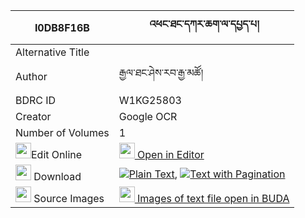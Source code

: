 |I0DB8F16B|འཕང་ཐང་དཀར་ཆག་ལ་དཔྱད་པ། 
| --- | --- 
|Alternative Title |
|Author| རྒྱལ་ཐང་ཤེས་རབ་རྒྱ་མཚོ།
|BDRC ID | W1KG25803
|Creator | Google OCR
|Number of Volumes| 1
|<img width="25" src="https://img.icons8.com/color/25/000000/edit-property.png">Edit Online| [<img width="25" src="https://avatars.githubusercontent.com/u/45091458?s=200&v=4"> Open in Editor](http://editor.openpecha.org/I0DB8F16B)
|<img width="25" src="https://img.icons8.com/fluent/48/000000/download-2.png"/>  Download | [![](https://img.icons8.com/color/20/000000/txt.png)Plain Text](https://github.com/Openpecha/I0DB8F16B/releases/download/v2/pangtang_karchak_la_chepa_plain_I0DB8F16B.zip), [![](https://img.icons8.com/color/20/000000/txt.png)Text with Pagination](https://github.com/Openpecha/I0DB8F16B/releases/download/v2/pangtang_karchak_la_chepa_pages_I0DB8F16B.zip)
|<img width="25" src="https://img.icons8.com/plasticine/100/000000/pictures-folder.png"/>  Source Images | [<img width="25" src="https://library.bdrc.io/icons/BUDA-small.svg"> Images of text file open in BUDA](https://library.bdrc.io/show/bdr:W1KG25803)